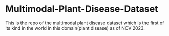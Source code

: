 # Multimodal-Plant-Disease-Dataset
This is the repo of the multimodal plant disease dataset which is the first of its kind in the world in this domain(plant disease) as of NOV 2023.
